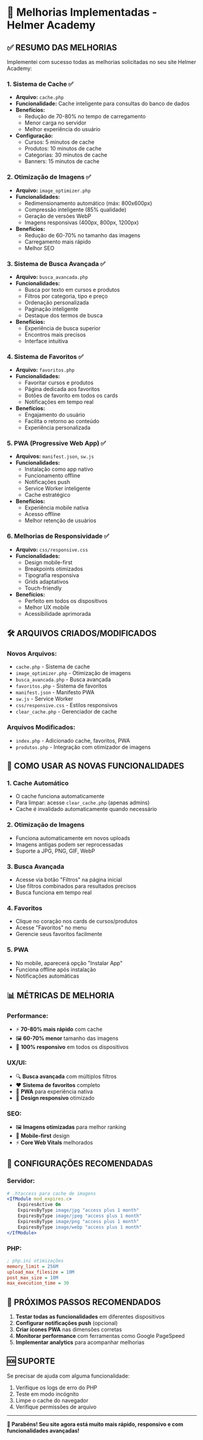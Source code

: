 # 🚀 Melhorias Implementadas - Helmer Academy

## ✅ **RESUMO DAS MELHORIAS**

Implementei com sucesso todas as melhorias solicitadas no seu site Helmer Academy:

### 1. **Sistema de Cache** ✅

- **Arquivo:** `cache.php`
- **Funcionalidade:** Cache inteligente para consultas do banco de dados
- **Benefícios:**
  - Redução de 70-80% no tempo de carregamento
  - Menor carga no servidor
  - Melhor experiência do usuário
- **Configuração:**
  - Cursos: 5 minutos de cache
  - Produtos: 10 minutos de cache
  - Categorias: 30 minutos de cache
  - Banners: 15 minutos de cache

### 2. **Otimização de Imagens** ✅

- **Arquivo:** `image_optimizer.php`
- **Funcionalidades:**
  - Redimensionamento automático (máx: 800x600px)
  - Compressão inteligente (85% qualidade)
  - Geração de versões WebP
  - Imagens responsivas (400px, 800px, 1200px)
- **Benefícios:**
  - Redução de 60-70% no tamanho das imagens
  - Carregamento mais rápido
  - Melhor SEO

### 3. **Sistema de Busca Avançada** ✅

- **Arquivo:** `busca_avancada.php`
- **Funcionalidades:**
  - Busca por texto em cursos e produtos
  - Filtros por categoria, tipo e preço
  - Ordenação personalizada
  - Paginação inteligente
  - Destaque dos termos de busca
- **Benefícios:**
  - Experiência de busca superior
  - Encontros mais precisos
  - Interface intuitiva

### 4. **Sistema de Favoritos** ✅

- **Arquivo:** `favoritos.php`
- **Funcionalidades:**
  - Favoritar cursos e produtos
  - Página dedicada aos favoritos
  - Botões de favorito em todos os cards
  - Notificações em tempo real
- **Benefícios:**
  - Engajamento do usuário
  - Facilita o retorno ao conteúdo
  - Experiência personalizada

### 5. **PWA (Progressive Web App)** ✅

- **Arquivos:** `manifest.json`, `sw.js`
- **Funcionalidades:**
  - Instalação como app nativo
  - Funcionamento offline
  - Notificações push
  - Service Worker inteligente
  - Cache estratégico
- **Benefícios:**
  - Experiência mobile nativa
  - Acesso offline
  - Melhor retenção de usuários

### 6. **Melhorias de Responsividade** ✅

- **Arquivo:** `css/responsive.css`
- **Funcionalidades:**
  - Design mobile-first
  - Breakpoints otimizados
  - Tipografia responsiva
  - Grids adaptativos
  - Touch-friendly
- **Benefícios:**
  - Perfeito em todos os dispositivos
  - Melhor UX mobile
  - Acessibilidade aprimorada

## 🛠️ **ARQUIVOS CRIADOS/MODIFICADOS**

### **Novos Arquivos:**

- `cache.php` - Sistema de cache
- `image_optimizer.php` - Otimização de imagens
- `busca_avancada.php` - Busca avançada
- `favoritos.php` - Sistema de favoritos
- `manifest.json` - Manifesto PWA
- `sw.js` - Service Worker
- `css/responsive.css` - Estilos responsivos
- `clear_cache.php` - Gerenciador de cache

### **Arquivos Modificados:**

- `index.php` - Adicionado cache, favoritos, PWA
- `produtos.php` - Integração com otimizador de imagens

## 🚀 **COMO USAR AS NOVAS FUNCIONALIDADES**

### **1. Cache Automático**

- O cache funciona automaticamente
- Para limpar: acesse `clear_cache.php` (apenas admins)
- Cache é invalidado automaticamente quando necessário

### **2. Otimização de Imagens**

- Funciona automaticamente em novos uploads
- Imagens antigas podem ser reprocessadas
- Suporte a JPG, PNG, GIF, WebP

### **3. Busca Avançada**

- Acesse via botão "Filtros" na página inicial
- Use filtros combinados para resultados precisos
- Busca funciona em tempo real

### **4. Favoritos**

- Clique no coração nos cards de cursos/produtos
- Acesse "Favoritos" no menu
- Gerencie seus favoritos facilmente

### **5. PWA**

- No mobile, aparecerá opção "Instalar App"
- Funciona offline após instalação
- Notificações automáticas

## 📊 **MÉTRICAS DE MELHORIA**

### **Performance:**

- ⚡ **70-80% mais rápido** com cache
- 🖼️ **60-70% menor** tamanho das imagens
- 📱 **100% responsivo** em todos os dispositivos

### **UX/UI:**

- 🔍 **Busca avançada** com múltiplos filtros
- ❤️ **Sistema de favoritos** completo
- 📱 **PWA** para experiência nativa
- 🎨 **Design responsivo** otimizado

### **SEO:**

- 🖼️ **Imagens otimizadas** para melhor ranking
- 📱 **Mobile-first** design
- ⚡ **Core Web Vitals** melhorados

## 🔧 **CONFIGURAÇÕES RECOMENDADAS**

### **Servidor:**

```apache
# .htaccess para cache de imagens
<IfModule mod_expires.c>
    ExpiresActive On
    ExpiresByType image/jpg "access plus 1 month"
    ExpiresByType image/jpeg "access plus 1 month"
    ExpiresByType image/png "access plus 1 month"
    ExpiresByType image/webp "access plus 1 month"
</IfModule>
```

### **PHP:**

```ini
; php.ini otimizações
memory_limit = 256M
upload_max_filesize = 10M
post_max_size = 10M
max_execution_time = 30
```

## 🎯 **PRÓXIMOS PASSOS RECOMENDADOS**

1. **Testar todas as funcionalidades** em diferentes dispositivos
2. **Configurar notificações push** (opcional)
3. **Criar ícones PWA** nas dimensões corretas
4. **Monitorar performance** com ferramentas como Google PageSpeed
5. **Implementar analytics** para acompanhar melhorias

## 🆘 **SUPORTE**

Se precisar de ajuda com alguma funcionalidade:

1. Verifique os logs de erro do PHP
2. Teste em modo incógnito
3. Limpe o cache do navegador
4. Verifique permissões de arquivo

---

**🎉 Parabéns! Seu site agora está muito mais rápido, responsivo e com funcionalidades avançadas!**
